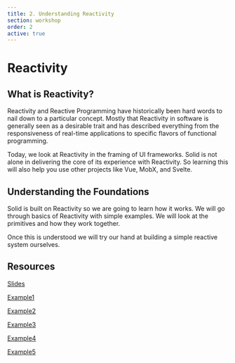 ```yaml
---
title: 2. Understanding Reactivity
section: workshop
order: 2
active: true
---
```


# Reactivity

## What is Reactivity?

Reactivity and Reactive Programming have historically been hard words to nail down to a particular concept. Mostly that Reactivity in software is generally seen as a desirable trait and has described everything from the responsiveness of real-time applications to specific flavors of functional programming.

Today, we look at Reactivity in the framing of UI frameworks. Solid is not alone in delivering the core of its experience with Reactivity. So learning this will also help you use other projects like Vue, MobX, and Svelte.

## Understanding the Foundations

Solid is built on Reactivity so we are going to learn how it works. We will go through basics of Reactivity with simple examples. We will look at the primitives and how they work together.

Once this is understood we will try our hand at building a simple reactive system ourselves.

## Resources

[Slides](https://docs.google.com/presentation/d/1KisKFrvok64_hN7uyBmFPi8Roj220SZ23Rp2Oe2f1AY/edit?usp=sharing)

[Example1](https://codesandbox.io/s/reaction-5wyzu)

[Example2](https://codesandbox.io/s/no-derivation-qq54h)

[Example3](https://codesandbox.io/s/derivation-j0nzm)

[Example4](https://codesandbox.io/s/conditional-dependency-hbjg6)

[Example5](https://codesandbox.io/s/glitch-free-1e6dc)